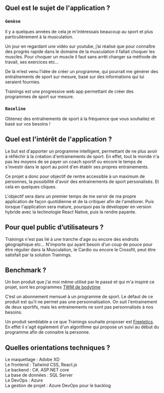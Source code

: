 ## Quel est le sujet de l'application ?

### `Genèse`

Il y a quelques années de cela je m'intéressais beaucoup au sport et plus particulièrement à la musculation.

Un jour en regardant une vidéo sur youtube, j’ai réalisé que pour connaître des progrès rapide dans le domaine de la musculation il fallait choquer les muscles. Pour choquer un muscle il faut sans arrêt changer sa méthode de travail, ses exercices etc...

De là m’est venu l’idée de créer un programme, qui pourrait me générer des entraînements de sport sur mesure, basé sur des informations qui lui seraient fournies.

Trainings est une progressive web app permettant de créer des programmes de sport sur mesure.

### `Baseline`

Obtenez des entraînements de sport à la fréquence que vous souhaitez et basé sur vos besoins !

## Quel est l'intérêt de l'application ?

Le but est d'apporter un programme intelligent, permettant de ne plus avoir à réfléchir à la création d'entrainements de sport. En effet, tout le monde n'a pas les moyens de se payer un coach sportif ou encore le temps de s'investir dans le sport au point d'en établir ses propres entrainements.

Ce projet a donc pour objectif de rentre accessible à un maximum de personnes, la possibilité d'avoir des entrainements de sport personalisés. Et cela en quelques cliques.

L'objectif sera dans un premier temps de me servir de ma propre application de façon quotidienne et de la critiquer afin de l'améliorer.
Puis lorsque l'application sera mature, pourquoi pas la développer en version hybride avec la technologie React Native, puis la rendre payante.

## Pour quel public d’utilisateurs ?

Trainings n'est pas lié à une tranche d'age ou encore des endroits géographique etc... N'importe qui ayant besoin d'un coup de pouce pour être régulier dans la Musculation, le Cardio ou encore le Crossfit, peut être satisfait par la solution Trainings.

## Benchmark ?

Un bon produit que j'ai moi même utilisé par le passé et qui m'a inspiré ce projet, sont les programmes [TWM de bodytime](https://bodytime.fr/taxons/bodytime-store/programme/train-with-me)

C’est un abonnement mensuel à un programme de sport. Le défaut de ce produit est qu’il ne permet pas une personnalisation. On suit l'entrainement de deux sportifs, mais les entrainements ne sont pas personnalisés à nos besoins.

Un produit semblable a ce que Trainings souhaite proposer est [Freeletics](https://www.freeletics.com/). En effet il s'agit également d'un algorithme qui propose un suivi au début du programme afin de connaitre la personne.

## Quelles orientations techniques ?

Le maquettage : Adobe XD<br/>
Le frontend : Tailwind CSS, React.js<br/>
Le backend : C#, ASP.NET core<br/>
La base de données : SQL Server<br/>
Le DevOps : Azure<br/>
La gestion de projet : Azure DevOps pour le backlog